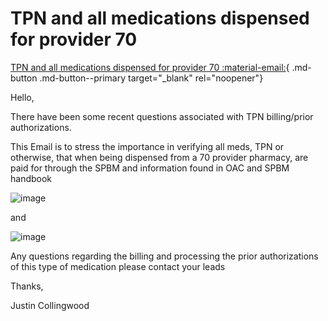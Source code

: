 # TPN and all medications dispensed for provider 70

[TPN and all medications dispensed for provider 70 :material-email:](https://mygainwell-my.sharepoint.com/:u:/r/personal/christopher_nguyen_gainwelltechnologies_com/Documents/Evergreen/Emails/TPN%20and%20all%20medications%20dispensed%20for%20provider%2070.msg?csf=1&web=1&e=EKbUZ6){ .md-button .md-button--primary target="_blank" rel="noopener"}

Hello, 

There have been some recent questions associated with TPN billing/prior authorizations.

This Email is to stress the importance in verifying all meds, TPN or otherwise, that when being dispensed from a 70 provider pharmacy, are paid for through the SPBM and information found in OAC and SPBM handbook

![image](https://user-images.githubusercontent.com/122046056/227435548-256fd9e5-ecf3-435d-b363-8af6bb415304.png)

and

![image](https://user-images.githubusercontent.com/122046056/227435573-a9200983-4026-46ef-8ea9-05ab6d3eea7a.png)

Any questions regarding the billing and processing the prior authorizations of this type of medication please contact your leads

Thanks,
 
Justin Collingwood
